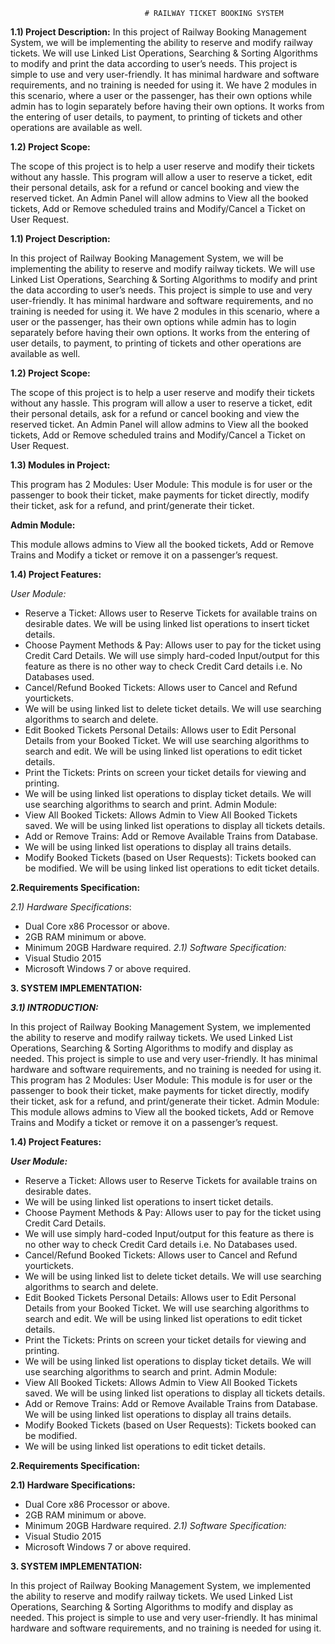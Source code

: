
                                  # RAILWAY TICKET BOOKING SYSTEM  
                        
**1.1) Project Description:**
In this project of Railway Booking Management System, we will be
 implementing the ability to reserve and modify railway tickets. We will
use Linked List Operations, Searching & Sorting Algorithms to modify
and print the data according to user’s needs. This project is simple to
use and very user-friendly. It has minimal hardware and software
requirements, and no training is needed for using it. We have 2
modules in this scenario, where a user or the passenger, has their own
options while admin has to login separately before having their own
options. It works from the entering of user details, to payment, to
printing of tickets and other operations are available as well.

**1.2) Project Scope:**

The scope of this project is to help a user reserve and modify their
tickets without any hassle. This program will allow a user to reserve a
ticket, edit their personal details, ask for a refund or cancel booking and
view the reserved ticket. An Admin Panel will allow admins to View all
the booked tickets, Add or Remove scheduled trains and Modify/Cancel
a Ticket on User Request.

**1.1) Project Description:**

In this project of Railway Booking Management System, we will be
implementing the ability to reserve and modify railway tickets. We will
use Linked List Operations, Searching & Sorting Algorithms to modify
and print the data according to user’s needs. This project is simple to
use and very user-friendly. It has minimal hardware and software
requirements, and no training is needed for using it. We have 2
modules in this scenario, where a user or the passenger, has their own
options while admin has to login separately before having their own
options. It works from the entering of user details, to payment, to
printing of tickets and other operations are available as well.

**1.2) Project Scope:**

The scope of this project is to help a user reserve and modify their
tickets without any hassle. This program will allow a user to reserve a
ticket, edit their personal details, ask for a refund or cancel booking and
view the reserved ticket. An Admin Panel will allow admins to View all
the booked tickets, Add or Remove scheduled trains and Modify/Cancel
a Ticket on User Request.

**1.3) Modules in Project:**

This program has 2 Modules:
User Module:
This module is for user or the passenger to book their ticket, make
payments for ticket directly, modify their ticket, ask for a refund, and
print/generate their ticket.

**Admin Module:**

This module allows admins to View all the booked tickets, Add or
Remove Trains and Modify a ticket or remove it on a passenger’s
request.

**1.4) Project Features:**

_User Module:_
- Reserve a Ticket: Allows user to Reserve Tickets for available trains on desirable dates.
  We will be using linked list operations to insert ticket details.
- Choose Payment Methods & Pay: Allows user to pay for the
ticket using Credit Card Details.
We will use simply hard-coded Input/output for this feature as
there is no other way to check Credit Card details i.e. No
Databases used.
- Cancel/Refund Booked Tickets: Allows user to Cancel and Refund yourtickets.
- We will be using linked list to delete ticket details. We will use
searching algorithms to search and delete.
- Edit Booked Tickets Personal Details: Allows user to Edit
Personal Details from your Booked Ticket. We will use searching
algorithms to search and edit.
We will be using linked list operations to edit ticket details.
- Print the Tickets: Prints on screen your ticket details for viewing
and printing.
- We will be using linked list operations to display ticket details. We
will use searching algorithms to search and print.
Admin Module:
- View All Booked Tickets: Allows Admin to View All Booked Tickets
saved.
We will be using linked list operations to display all tickets details.
- Add or Remove Trains: Add or Remove Available Trains from
Database.
- We will be using linked list operations to display all trains details.
- Modify Booked Tickets (based on User Requests): Tickets
booked can be modified.
We will be using linked list operations to edit ticket details.

**2.Requirements Specification:**
  
_2.1) Hardware Specifications_:
- Dual Core x86 Processor or above.
- 2GB RAM minimum or above.
- Minimum 20GB Hardware required.
_2.1) Software Specification:_
- Visual Studio 2015
- Microsoft Windows 7 or above required.
  
**3. SYSTEM IMPLEMENTATION:**
  
_**3.1) INTRODUCTION:**_

In this project of Railway Booking Management System, we
implemented the ability to reserve and modify railway tickets.
We used Linked List Operations, Searching & Sorting Algorithms
to modify and display as needed. This project is simple to use
and very user-friendly. It has minimal hardware and software
requirements, and no training is needed for using it.
This program has 2 Modules:
User Module:
This module is for user or the passenger to book their ticket, make
payments for ticket directly, modify their ticket, ask for a refund, and
print/generate their ticket.
Admin Module:
This module allows admins to View all the booked tickets, Add or
Remove Trains and Modify a ticket or remove it on a passenger’s
request.

**1.4) Project Features:**

_**User Module:**_

- Reserve a Ticket: Allows user to Reserve Tickets for available trains on
desirable dates.
- We will be using linked list operations to insert ticket details.
- Choose Payment Methods & Pay: Allows user to pay for the
ticket using Credit Card Details.
- We will use simply hard-coded Input/output for this feature as
there is no other way to check Credit Card details i.e. No
Databases used.
- Cancel/Refund Booked Tickets: Allows user to Cancel and Refund
yourtickets.
- We will be using linked list to delete ticket details. We will use
searching algorithms to search and delete.
- Edit Booked Tickets Personal Details: Allows user to Edit
Personal Details from your Booked Ticket. We will use searching
algorithms to search and edit.
We will be using linked list operations to edit ticket details.
- Print the Tickets: Prints on screen your ticket details for viewing
and printing.
- We will be using linked list operations to display ticket details. We
will use searching algorithms to search and print.
Admin Module:
- View All Booked Tickets: Allows Admin to View All Booked Tickets
saved.
We will be using linked list operations to display all tickets details.
- Add or Remove Trains: Add or Remove Available Trains from
Database.
We will be using linked list operations to display all trains details.
- Modify Booked Tickets (based on User Requests): Tickets
booked can be modified.
- We will be using linked list operations to edit ticket details.
  
**2.Requirements Specification:**
  
**2.1) Hardware Specifications:**

- Dual Core x86 Processor or above.
- 2GB RAM minimum or above.
- Minimum 20GB Hardware required.
_2.1) Software Specification:_
- Visual Studio 2015
- Microsoft Windows 7 or above required.

**3. SYSTEM IMPLEMENTATION:**
  
In this project of Railway Booking Management System, we
implemented the ability to reserve and modify railway tickets.
We used Linked List Operations, Searching & Sorting Algorithms
to modify and display as needed. This project is simple to use
and very user-friendly. It has minimal hardware and software
requirements, and no training is needed for using it.
